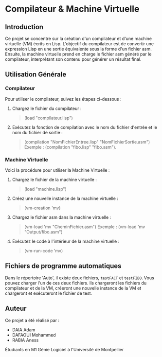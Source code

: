 # Compilateur & Machine Virtuelle  

## Introduction 
Ce projet se concentre sur la création d'un compilateur et d'une machine virtuelle (VM) écrits en Lisp. L'objectif du compilateur est de convertir une expression Lisp en une sortie équivalente sous la forme d'un fichier asm. Ensuite, la machine virtuelle prend en charge le fichier asm généré par le compilateur, interprétant son contenu pour générer un résultat final.

## Utilisation Générale

### Compilateur
Pour utiliser le compilateur, suivez les étapes ci-dessous :

1. Chargez le fichier du compilateur :
   > (load "compilateur.lisp")

2. Exécutez la fonction de compilation avec le nom du fichier d'entrée et le nom du fichier de sortie :
   > (compilation "NomFichierEntree.lisp" "NomFichierSortie.asm") 
   Exemple : (compilation "fibo.lisp" "fibo.asm").

### Machine Virtuelle
Voici la procédure pour utiliser la Machine Virtuelle :

1. Chargez le fichier de la machine virtuelle :
   > (load "machine.lisp") 

2. Créez une nouvelle instance de la machine virtuelle :
   > (vm-creation 'mv)

3. Chargez le fichier asm dans la machine virtuelle :
   > (vm-load 'mv "CheminFichier.asm")
   Exemple : (vm-load 'mv "Output/fibo.asm")

4. Exécutez le code à l'intérieur de la machine virtuelle :
   > (vm-run-code 'mv)

## Fichiers de programme automatiques
Dans le répertoire 'Auto', il existe deux fichiers, `testFACT` et `testFIBO`. Vous pouvez charger l'un de ces deux fichiers. Ils chargeront les fichiers du compilateur et de la VM, créeront une nouvelle instance de la VM et chargeront et exécuteront le fichier de test.

## Auteur

Ce projet a été réalisé par :

- DAIA Adam
- DAFAOUI Mohammed
- RABIA Aness

Étudiants en M1 Génie Logiciel à l'Université de Montpellier
